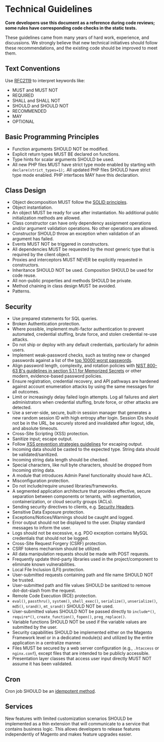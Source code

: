 # Technical Guidelines
**Core developers use this document as a reference during code reviews; some rules have corresponding code checks in the static tests.**

These guidelines came from many years of hard work, experience, and discussions. We strongly believe that new technical initiatives should follow these recommendations, and the existing code should be improved to meet them.

## Text Conventions
Use [RFC2119](https://www.rfc-editor.org/rfc/rfc2119) to interpret keywords like:
- MUST and MUST NOT
- REQUIRED
- SHALL and SHALL NOT
- SHOULD and SHOULD NOT
- RECOMMENDED
- MAY
- OPTIONAL

## Basic Programming Principles
- Function arguments SHOULD NOT be modified.
- Explicit return types MUST BE declared on functions.
- Type hints for scalar arguments SHOULD be used.
- All new PHP files MUST have strict type mode enabled by starting with `declare(strict_types=1)`;. All updated PHP files SHOULD have strict type mode enabled. PHP interfaces MAY have this declaration.

## Class Design
- Object decomposition MUST follow the [SOLID principles](https://en.wikipedia.org/wiki/SOLID_(object-oriented_design)).
- Object instantiation.
- An object MUST be ready for use after instantiation. No additional public initialization methods are allowed.
- Class constructor can have only dependency assignment operations and/or argument validation operations. No other operations are allowed.
- Constructor SHOULD throw an exception when validation of an argument has failed.
- Events MUST NOT be triggered in constructors.
- All dependencies MUST be requested by the most generic type that is required by the client object.
- Proxies and interceptors MUST NEVER be explicitly requested in constructors.
- Inheritance SHOULD NOT be used. Composition SHOULD be used for code reuse.
- All non-public properties and methods SHOULD be private.
- Method chaining in class design MUST be avoided.
- Patterns.

## Security
- Use prepared statements for SQL queries.
- Broken Authentication protection.
- Where possible, implement multi-factor authentication to prevent automated, credential stuffing, brute force, and stolen credential re-use attacks.
- Do not ship or deploy with any default credentials, particularly for admin users.
- Implement weak-password checks, such as testing new or changed passwords against a list of the [top 10000 worst passwords](https://github.com/danielmiessler/SecLists/tree/master/Passwords).
- Align password length, complexity, and rotation policies with [NIST 800-63 B's guidelines in section 5.1.1 for Memorized Secrets](https://pages.nist.gov/800-63-3/sp800-63b.html#memsecret) or other modern, evidence-based password policies.
- Ensure registration, credential recovery, and API pathways are hardened against account enumeration attacks by using the same messages for all outcomes.
- Limit or increasingly delay failed login attempts. Log all failures and alert administrators when credential stuffing, brute force, or other attacks are detected.
- Use a server-side, secure, built-in session manager that generates a new random session ID with high entropy after login. Session IDs should not be in the URL, be securely stored and invalidated after logout, idle, and absolute timeouts.
- Cross-Site Scripting (XSS) protection.
- Sanitize input; escape output.
- Follow [XSS prevention strategies guidelines](../development/security/cross-site-scripting.md) for escaping output.
- Incoming data should be casted to the expected type. String data should be validated/sanitized.
- Incoming string data length should be checked.
- Special characters, like null byte characters, should be dropped from Incoming string data.
- A module that introduces Admin Panel functionality should have ACL.
- Misconfiguration protection.
- Do not include/require unused libraries/frameworks.
- A segmented application architecture that provides effective, secure separation between components or tenants, with segmentation, containerization, or cloud security groups (ACLs).
- Sending security directives to clients, e.g. [Security Headers](https://owasp.org/www-project-secure-headers/).
- Sensitive Data Exposure protection.
- Exceptions/Notices/Warnings should be caught and logged.
- Error output should not be displayed to the user. Display standard messages to inform the user.
- Logs should not be excessive, e.g. PDO exception contains MySQL credentials that should not be logged.
- Cross-Site Request Forgery (CSRF) protection.
- CSRF tokens mechanism should be utilized.
- All data manipulation requests should be made with POST requests.
- Frequently update third-party libraries used in the project/component to eliminate known vulnerabilities.
- Local File Inclusion (LFI) protection.
- User-submitted requests containing path and file name SHOULD NOT be trusted.
- User-submitted path and file values SHOULD be sanitized to remove dot-dot-slash from the request.
- Remote Code Execution (RCE) protection.
- `eval()`, `passthru()`, `system()`, `shell_exec()`, `serialize()`, `unserialize()`, `md5()`, `srand()`, `mt_srand()` SHOULD NOT be used.
- User-submitted values SHOULD NOT be passed directly to `include*()`, `require*()`, `create_function()`, `fopen()`, `preg_replace()`.
- Variable functions SHOULD NOT be used if the variable values are submitted by the user.
- Security capabilities SHOULD be implemented either on the Magento Framework level or in a dedicated module(s) and utilized by the entire application in a centralize manner.
- Files MUST be secured by a web server configuration (e.g., `.htaccess` or `nginx.conf`), except files that are intended to be publicly accessible.
- Presentation layer classes that access user input directly MUST NOT assume it has been validated.

## Cron
Cron job SHOULD be an [idempotent method](https://tools.ietf.org/html/rfc7231#section-4.2.2).

## Services
New features with limited customization scenarios SHOULD be implemented as a thin extension that will communicate to a service that contains business logic. This allows developers to release features independently of Magento and makes feature upgrades easier.